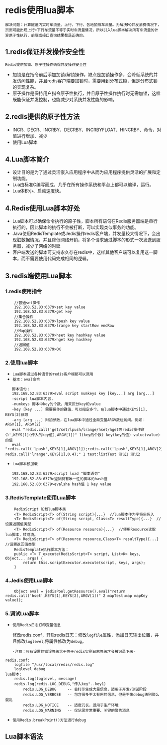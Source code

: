 # redis使用lua脚本
``解决问题：计算隧道内实时车流量、上行、下行、各地拍照车流量。为解决MQ并发消费情况下，页面可能出现上行+下行车流量不等于实时车流量情况，所以引入lua脚本解决所有车流量的计算原子性执行，前端或接口查询结果都是正确的。``

## 1.redis保证并发操作安全性
 ``Redis提供加锁、原子性操作确保并发操作安全性``
 - 加锁是在指令前后添加加锁/解锁操作，缺点是加锁操作多，会降低系统的并发访问性能，并且redis客户端要加锁时，需要用到分布式锁，但是分布式锁的实现复杂。
 - 原子操作是保持用户指令原子性执行，并且原子性操作执行时无需加锁，这样既能保证并发控制，也能减少对系统并发性能的影响。
## 2.redis提供的原子性方法
 - INCR、DECR、INCRBY、DECRBY、INCRBYFLOAT、HINCRBY、命令，对值进行增加、减少
 - 使用Lua脚本
## 4.Lua脚本简介
- 设计目的是为了通过灵活嵌入应用程序中从而为应用程序提供灵活的扩展和定制功能。
- Lua由标准C编写而成，几乎在所有操作系统和平台上都可以编译，运行。
- Lua体积小、启动速度快。
## 4.Redis使用Lua脚本好处
 - Lua脚本可以确保命令执行的原子性，脚本所有语句在Redis服务器端是串行执行的，因此脚本的执行不会被打断，可以实现类似事务的功能。
 - Java使用RedisTemplate或Jedis操作redis客户端，并发量较大情况下，会出现脏数据情况，并且降低网络开销，将多个请求通过脚本的形式一次发送到服务器，减少了网络的时延
 - 客户端发送的脚本可支持永久存在redis中，这样其他客户端可以复用这一脚本，而不需要使用代码完成相同的逻辑。



## 3.redis端使用Lua脚本
### 1.redis使用指令
```
    //普通set操作
    192.168.52.83:6379>set key value
    192.168.52.83:6379>get key
    //集合操作
    192.168.52.83:6379>lpush key value
    192.168.52.83:6379>lrange key startRow endRow
    //Map操作
    192.168.52.83:6379>hset key hashkey value
    192.168.52.83:6379>hget key hashkey
    //返回值
    192.168.52.83:6379>OK
```
### 2.使用lua脚本
- `Lua脚本通过各种语言的redis客户端都可以调用`
- `基本：eval命令`

```
   脚本语句：
   192.168.52.83:6379>eval script numkeys key [key...] arg [arg...]
   -script lua脚本内容.
   -numkeys 脚本中key的个数，用来区分key和value
   -key [key ...] 需要操作的键值，可以指定多个，在lua脚本中通过KEYS[1], KEYS[2]获取
   -arg [arg ...] 附加参数，在lua脚本中通过全局变量ARGV数组访问。例如：ARGV[1], ARGV[2]
   eval "redis.call('get/set/lpush/lrange/hset/hget等redis操作命令',KEYS[1](传入的key值),ARGV[1])" 1(key的个数) key(key的值) value(value)的值
   eval "redis.call('lpush',KEYS[1],ARGV[1]);redis.call('lpush',KEYS[1],ARGV[2]);return redis.call('lrange',KEYS[1],0,4);" 1 test:listTest 测试1 测试2
```
- `Lua脚本预加载`
```
   192.168.52.83:6379>script load "脚本语句"
   192.168.52.83:6379>返回具有唯一性的脚本的hash值
   192.168.52.83:6379>evalsha hash值 1 key value
```

### 3.RedisTemplate使用Lua脚本
```
    RedisScript 加载lua脚本类
    <T> RedisScript<T> of(String script){...}  //lua脚本作为字符串传入
    <T> RedisScript<T> of(String script, Class<T> resultType){...}  //设置返回值类型
    <T> RedisScript<T> of(Resource resource){...}  //使用Resource读取lua脚本，转成流。
    <T> RedisScript<T> of(Resource resource,Class<T> resultType){...}  //设置返回值类型
    RedisTemplate执行脚本方法：
    public <T> T execute(RedisScript<T> script, List<K> keys, Object... args) {
        return this.scriptExecutor.execute(script, keys, args);
    }
```

### 4.Jedis使用Lua脚本
```
    Object eval = jedisPool.getResource().eval("return redis.call('hset',KEYS[1],KEYS[2],ARGV[1])" 2 mapTest:map mapKey value1);
```


### 5.调试Lua脚本
 - ``使用Redis日志打印变量信息``

    修改redis.conf，开启redis日志：修改`logfile`属性，添加日志输出位置，并且修改`loglevel`,将属性修改为`debug`。
    
    `·注意：只有设置的错误等级大于等于redis实例日志等级才会被记录下来·`
```
redis.conf:
    logfile "/usr/local/redis/redis.log"
    loglevel debug
lua脚本:
    redis.log(loglevel, message)  
    redis.log(redis.LOG_DEBUG,"传入key"..key1)
        redis.LOG_DEBUG     -- 会打印生成大量信息，适用于开发/测试阶段
        redis.LOG_VERBOSE   -- 包含很多不太有用的信息，但是不像debug级别那么混乱
        redis.LOG_NOTICE    -- 适度冗长，适用于生产环境
        redis.LOG_WARNING   -- 仅记录非常重要、关键的警告消息
```
- `使用Redis.breakPoint()方法进行debug`

## Lua脚本语法
   





    
